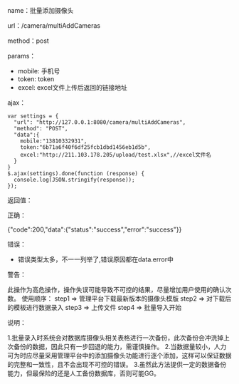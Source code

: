 name：批量添加摄像头

url：/camera/multiAddCameras

method：post

params：

* mobile: 手机号
* token: token
* excel: excel文件上传后返回的链接地址

ajax：

```
var settings = {
  "url": "http://127.0.0.1:8080/camera/multiAddCameras",
  "method": "POST",
  "data":{
    mobile:"13810332931",
    token:"6b71a6f40f6df25fcb1dbd1456eb1d5b",
    excel:"http://211.103.178.205/upload/test.xlsx",//excel文件名
  }
}
$.ajax(settings).done(function (response) {
  console.log(JSON.stringify(response));
});
```


返回值：

正确：

{"code":200,"data":{"status":"success","error":"success"}}

错误：

* 错误类型太多，不一一列举了,错误原因都在data.error中


警告：

此操作为高危操作，操作失误可能导致不可控的结果，尽量增加用户使用的确认次数。
使用顺序：
step1 => 管理平台下载最新版本的摄像头模版
step2 => 对下载后的模板进行数据录入
step3 => 上传文件
step4 => 批量导入开始

说明：

1.批量录入时系统会对数据库摄像头相关表格进行一次备份，此次备份会冲洗掉上次备份的数据，因此只有一步回退的能力，需谨慎操作。
2.当数据量较小，人力可为时应尽量采用管理平台中的添加摄像头功能进行逐个添加，这样可以保证数据的完整和一致性，且不会出现不可控的错误。
3.虽然此方法提供一定的数据备份能力，但最保险的还是人工备份数据库，否则可能GG。



